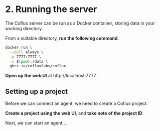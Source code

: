 # 2. Running the server

The Coflux server can be run as a Docker container, storing data in your working directory.

From a suitable directory, **run the following command**:

```bash
docker run \
  --pull always \
  -p 7777:7777 \
  -v $(pwd):/data \
  ghcr.io/cofluxlabs/coflux
```

**Open up the web UI** at http://localhost:7777.

## Setting up a project

Before we can connect an agent, we need to create a Coflux project.

**Create a project using the web UI**, and **take note of the project ID**.

Next, we can start an agent...
